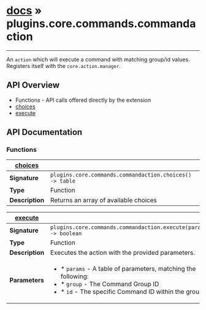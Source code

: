 # [docs](index.md) » plugins.core.commands.commandaction
---

An `action` which will execute a command with matching group/id values.
Registers itself with the `core.action.manager`.

## API Overview
* Functions - API calls offered directly by the extension
 * [choices](#choices)
 * [execute](#execute)

## API Documentation

### Functions

| [choices](#choices)         |                                                                                     |
| --------------------------------------------|-------------------------------------------------------------------------------------|
| **Signature**                               | `plugins.core.commands.commandaction.choices() -> table`                                                                    |
| **Type**                                    | Function                                                                     |
| **Description**                             | Returns an array of available choices                                                                     |

| [execute](#execute)         |                                                                                     |
| --------------------------------------------|-------------------------------------------------------------------------------------|
| **Signature**                               | `plugins.core.commands.commandaction.execute(params) -> boolean`                                                                    |
| **Type**                                    | Function                                                                     |
| **Description**                             | Executes the action with the provided parameters.                                                                     |
| **Parameters**                              | <ul><li>* `params`	- A table of parameters, matching the following:</li><li>		* `group`	- The Command Group ID</li><li>		* `id`		- The specific Command ID within the group.</li></ul> |

